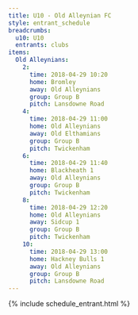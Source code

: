 ```yaml
---
title: U10 - Old Alleynian FC
style: entrant_schedule
breadcrumbs:
  u10: U10
  entrants: clubs
items:
  Old Alleynians:
    2:
      time: 2018-04-29 10:20
      home: Bromley
      away: Old Alleynians
      group: Group B
      pitch: Lansdowne Road
    4:
      time: 2018-04-29 11:00
      home: Old Alleynians
      away: Old Elthamians
      group: Group B
      pitch: Twickenham
    6:
      time: 2018-04-29 11:40
      home: Blackheath 1
      away: Old Alleynians
      group: Group B
      pitch: Twickenham
    8:
      time: 2018-04-29 12:20
      home: Old Alleynians
      away: Sidcup 1
      group: Group B
      pitch: Twickenham
    10:
      time: 2018-04-29 13:00
      home: Hackney Bulls 1
      away: Old Alleynians
      group: Group B
      pitch: Lansdowne Road
---
```


{% include schedule_entrant.html %}

